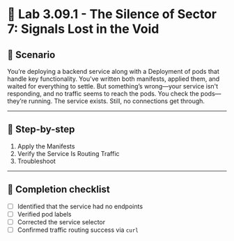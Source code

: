# 🧰 Lab 3.09.1 - The Silence of Sector 7: Signals Lost in the Void

## 🎯 Scenario
You’re deploying a backend service along with a Deployment of pods that handle key functionality. You've written both manifests, applied them, and waited for everything to settle.
But something’s wrong—your service isn't responding, and no traffic seems to reach the pods. You check the pods—they’re running. The service exists. Still, no connections get through.

---

## 🧭 Step-by-step

1. Apply the Manifests
2. Verify the Service Is Routing Traffic
3. Troubleshoot

---

## 🏁 Completion checklist

* [ ] Identified that the service had no endpoints
* [ ] Verified pod labels
* [ ] Corrected the service selector
* [ ] Confirmed traffic routing success via `curl`